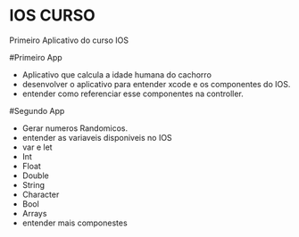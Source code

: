 # IOS CURSO
Primeiro Aplicativo do curso IOS

#Primeiro App
- Aplicativo que calcula a idade humana do cachorro
- desenvolver o aplicativo para entender xcode e os componentes do IOS.
- entender como referenciar esse componentes na controller.

#Segundo App
- Gerar numeros Randomicos.
- entender as variaveis disponiveis no IOS
- var e let
- Int
- Float
- Double
- String
- Character
- Bool
- Arrays
- entender mais componestes
